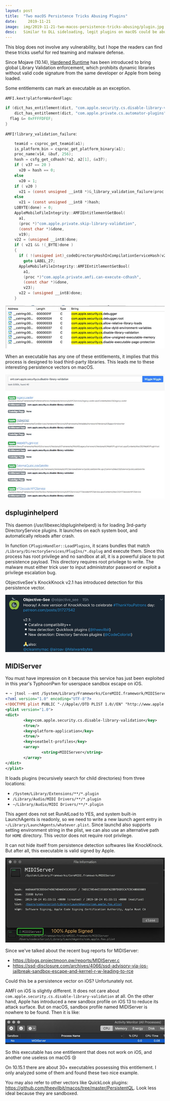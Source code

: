 ```yaml
---
layout:	post
title:	"Two macOS Persistence Tricks Abusing Plugins"
date:	  2019-11-21
image:  img/2019-11-21-two-macos-persistence-tricks-abusing/plugin.jpg
desc:   Similar to DLL sideloading, legit plugins on macOS could be abused to load executable code on startup.
---
```


This blog does not involve any vulnerability, but I hope the readers can find these tricks useful for red teaming and malware defense.

Since Mojave (10.14), [Hardened Runtime](https://developer.apple.com/documentation/security/hardened_runtime_entitlements?language=objc) has been introduced to bring global Library Validation enforcement, which prohibits dynamic libraries without valid code signature from the same developer or Apple from being loaded.

Some entitlements can mark an executable as an exception.

`AMFI.kext!platformHardenFlags`:

```c
if (dict_has_entitlement(dict, "com.apple.security.cs.disable-library-validation") ||
    dict_has_entitlement(dict, "com.apple.private.cs.automator-plugins")) {
  flag &= 0xFFFFDFEF;
}
```

`AMFI!library_validation_failure`:

```c
    teamid = csproc_get_teamid(a1);
    is_platform_bin = csproc_get_platform_binary(a1);
    proc_name(v14, &buf, 256);
    hash = csfg_get_cdhash(*a2, a2[1], &v37);
    if ( v37 == 20 )
      v20 = hash == 0;
    else
      v20 = 1;
    if ( v20 )
      v21 = (const unsigned __int8 *)&_library_validation_failure(proc *,FileGlobInfo<false> *,bool,char const*,unsigned long long,unsigned long)::empty_cdhash;
    else
      v21 = (const unsigned __int8 *)hash;
    LOBYTE(done) = 0;
    AppleMobileFileIntegrity::AMFIEntitlementGetBool(
      a1,
      (proc *)"com.apple.private.skip-library-validation",
      (const char *)&done,
      v19);
    v22 = (unsigned __int8)done;
    if ( v21 && !(_BYTE)done )
    {
      if ( !(unsigned int)_codeDirectoryHashInCompilationServiceHash(v21) )
        goto LABEL_27;
      AppleMobileFileIntegrity::AMFIEntitlementGetBool(
        a1,
        (proc *)"com.apple.private.amfi.can-execute-cdhash",
        (const char *)&done,
        v23);
      v22 = (unsigned __int8)done;
    }
```

![](img/2019-11-21-two-macos-persistence-tricks-abusing/M_Y-_vSkDAFS-dyQFlN0zA.png)

When an executable has any one of these entitlements, it implies that this process is designed to load third-party libraries. This leads me to these interesting persistence vectors on macOS.

![](img/2019-11-21-two-macos-persistence-tricks-abusing/xGZ8e3_kace4d9P2hdq39g.png)

## dspluginhelperd

This daemon (/usr/libexec/dspluginhelperd) is for loading 3rd-party DirectoryService plugins. It launches on each system boot, and automatically reloads after crash.

In function `CPluginHandler::LoadPlugins`, it scans bundles that match `/Library/DirectoryServices/PlugIns/*.dsplug` and execute them. Since this process has root privilege and no sandbox at all, it is a powerful place to put persistence payload. This directory requires root privilege to write. The malware must either trick user to input administrator password or exploit a privilege escalation bug.

ObjectiveSee's KnockKnock v2.1 has introduced detection for this persistence vector.

![](img/2019-11-21-two-macos-persistence-tricks-abusing/Lwtw5KOvKYnoxGOdZhR8iA.png)

## MIDIServer

You must have impression on it because this service has just been exploited in this year's TyphoonPwn for userspace sandbox escape on iOS.

```xml
➜ ~ jtool --ent /System/Library/Frameworks/CoreMIDI.framework/MIDIServer
<?xml version="1.0" encoding="UTF-8"?>
<!DOCTYPE plist PUBLIC "-//Apple//DTD PLIST 1.0//EN" "http://www.apple.com/DTDs/PropertyList-1.0.dtd">
<plist version="1.0">
<dict>
        <key>com.apple.security.cs.disable-library-validation</key>
        <true/>
        <key>platform-application</key>
        <true/>
        <key>seatbelt-profiles</key>
        <array>
                <string>MIDIServer</string>
        </array>
</dict>
</plist>
```

It loads plugins (recursively search for child directories) from three locations:

* `/System/Library/Extensions/**/*.plugin`
* `/Library/Audio/MIDI Drivers/**/*.plugin`
* `~/Library/Audio/MIDI Drivers/**/*.plugin`

This agent does not set RunAtLoad to YES, and system built-in LaunchAgents is readonly, so we need to write a new launch agent entry in `~/Library/LaunchAgents/whatever.plist`. Since launchd also supports setting environment string in the plist, we can also use an alternative path for `HOME` directory. This vector does not require root privilege.

It can not hide itself from persistence detection softwares like KnockKnock. But after all, this executable is valid signed by Apple.

![](img/2019-11-21-two-macos-persistence-tricks-abusing/knockknock.png)

Since we've talked about the recent bug reports for MIDIServer:

* <https://blogs.projectmoon.pw/reports/MIDIServer.c>
* <https://ssd-disclosure.com/archives/4066/ssd-advisory-via-ios-jailbreak-sandbox-escape-and-kernel-r-w-leading-to-rce>

Could this be a persistence vector on iOS? Unfortunately not.

AMFI on iOS is slightly different. It does not care about `com.apple.security.cs.disable-library-validation` at all. On the other hand, Apple has introduced a new sandbox profile on iOS 13 to reduce its attack surface. But on macOS, sandbox profile named MIDIServer is nowhere to be found. Then it is like:

![](img/2019-11-21-two-macos-persistence-tricks-abusing/H1hZf4NNzOnlb_-JivJlrg.png)

So this executable has one entitlement that does not work on iOS, and another one useless on macOS 😢

On 10.15.1 there are about 30+ executables possessing this entitlement. I only analyzed some of them and found these two nice example.

You may also refer to other vectors like QuickLook plugins: <https://github.com/theevilbit/macos/tree/master/PersistentQL>. Look less ideal because they are sandboxed.
